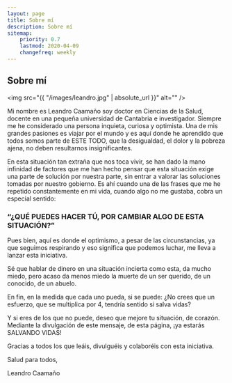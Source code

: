 ```yaml
---
layout: page
title: Sobre mí
description: Sobre mí
sitemap:
    priority: 0.7
    lastmod: 2020-04-09
    changefreq: weekly
---
```

## Sobre mí

<span class="image left"><img src="{{ "/images/leandro.jpg" | absolute_url }}" alt="" /></span>

Mi nombre es Leandro Caamaño soy doctor en Ciencias de la Salud, docente en una pequeña universidad de Cantabria e investigador. Siempre me he considerado una persona inquieta, curiosa y optimista. Una de mis grandes pasiones es viajar por el mundo y es aquí donde he aprendido que todos somos parte de ESTE TODO, que la desigualdad, el dolor y la pobreza ajena, no deben resultarnos insignificantes. 

En esta situación tan extraña que nos toca vivir, se han dado la mano infinidad de factores que me han hecho pensar que esta situación exige una parte de solución por nuestra parte, sin entrar a valorar las soluciones tomadas por nuestro gobierno. Es ahí cuando una de las frases que me he repetido constantemente en mi vida, cuando algo no me gustaba, cobra un especial sentido: 

### “¿QUÉ PUEDES HACER TÚ, POR CAMBIAR ALGO DE ESTA SITUACIÓN?” 
<div class="box">
  <p>
Pues bien, aquí es donde el optimismo, a pesar de las circunstancias, ya que seguimos respirando y eso significa que podemos luchar, me lleva a lanzar esta iniciativa. 

Sé que hablar de dinero en una situación incierta como esta, da mucho miedo, pero acaso da menos miedo la muerte de un ser querido, de un conocido, de un abuelo. 

En fin, en la medida que cada uno pueda, si se puede: ¿No crees que un esfuerzo, que se multiplica por 4, tendría sentido si salva vidas?  

Y si eres de los que no puede, deseo que mejore tu situación, de corazón. Mediante la divulgación de este mensaje, de esta página, ¡ya estarás SALVANDO VIDAS! 
  </p>
</div>

<!-- <span class="image left"><img src="{{ "/images/pic05.jpg" | absolute_url }}" alt="" /></span> -->

Gracias a todos los que leáis, divulguéis y colaboréis con esta iniciativa.  

Salud para todos, 

Leandro Caamaño 
